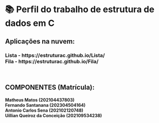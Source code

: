 <h1>📚 Perfil do trabalho de estrutura de dados em C </h1> 

<h2>Aplicações na nuvem:</h2>
<h3>Lista - https://estruturac.github.io/Lista/ </br>
Fila - https://estruturac.github.io/Fila/</h3>
</br>
<h2>COMPONENTES (Matrícula):</h2>
<h4> Matheus Matos (202104437803) </br>
Fernando Santanana (202304504164) </br>
Antonio Carlos Sena (202102120748) </br>
Uillian Queiroz da Conceição (202109534238)</h4>

